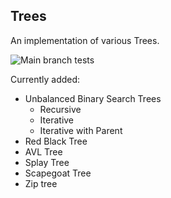 ## Trees

An implementation of various Trees.

![Main branch tests](https://github.com/erastus-murungi/binary_search_trees/actions/workflows/python-app.yml/badge.svg?branch=main)

Currently added:
 - Unbalanced Binary Search Trees
    - Recursive
    - Iterative
    - Iterative with Parent
 - Red Black Tree
 - AVL Tree
 - Splay Tree
 - Scapegoat Tree
 - Zip tree

